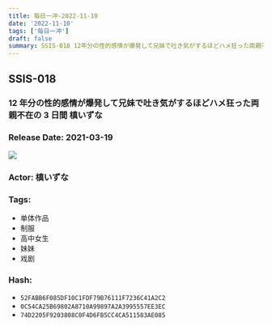 ```yaml
---
title: 每日一冲-2022-11-10
date: '2022-11-10'
tags: ['每日一冲']
draft: false
summary: SSIS-018 12年分の性的感情が爆発して兄妹で吐き気がするほどハメ狂った両親不在の3日間 槙いずな
---
```


## SSIS-018

### 12 年分の性的感情が爆発して兄妹で吐き気がするほどハメ狂った両親不在の 3 日間 槙いずな

### Release Date: 2021-03-19

![](https://pics.dmm.co.jp/mono/movie/adult/ssis018/ssis018pl.jpg)

### Actor: 槙いずな

### Tags:

- 单体作品
- 制服
- 高中女生
- 妹妹
- 戏剧

### Hash:

- `52FABB6F085DF10C1FDF79B76111F7236C41A2C2`
- `0C54CA25B69802A8710A99897A2A3995557EE3EC`
- `74D2205F9203808C0F4D6FB5CC4CA511583AE085`
